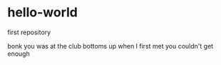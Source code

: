 # hello-world
first repository

bonk
you was at the club
bottoms up when I first met you
couldn't get enough

